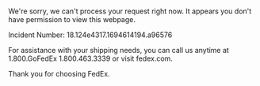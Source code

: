  	


 	

We're sorry, we can't process your request right now. It appears you don't have permission to view this webpage.


Incident Number: 18.124e4317.1694614194.a96576





For assistance with your shipping needs, you can call us anytime at 1.800.GoFedEx 1.800.463.3339 or visit fedex.com.




Thank you for choosing FedEx.